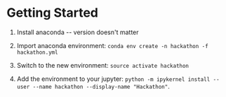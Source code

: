 # Getting Started


1. Install anaconda -- version doesn't matter

2. Import anaconda environment: `conda env create -n hackathon -f hackathon.yml`

3. Switch to the new environment: `source activate hackathon`

4. Add the environment to your jupyter: `python -m ipykernel install --user --name hackathon --display-name "Hackathon"`. 
